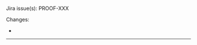 <!-- if proofreading is needed, create issue in PROOF project, optionally link also other issues 
    if not, ask someone for review, if you are unsure who, ask hhanova
-->

Jira issue(s): PROOF-XXX

<!-- briefly describe what are you changing and why -->

Changes:

-

---

<!-- provide additional notes -->
